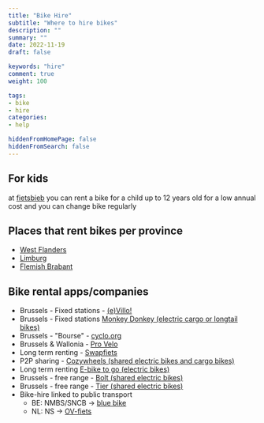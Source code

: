 ```yaml
---
title: "Bike Hire"
subtitle: "Where to hire bikes"
description: ""
summary: ""
date: 2022-11-19
draft: false

keywords: "hire"
comment: true
weight: 100

tags:
- bike
- hire
categories:
- help

hiddenFromHomePage: false
hiddenFromSearch: false
---
```

## For kids

at [fietsbieb](https://www.fietsbieb.be/en/) you can rent a bike for a child up to 12 years old for a low annual cost and you can change bike regularly

## Places that rent bikes per province

- [West Flanders](https://www.westtoer.be/nl/doen/fietsverhuur)
- [Limburg](https://www.visitlimburg.be/nl/wat-te-doen-zoekresultaten?tag=101)
- [Flemish Brabant](https://www.toerismevlaamsbrabant.be/catalogus/fietsverhuur/?theme=Fietsverhuur)

## Bike rental apps/companies

- Brussels - Fixed stations - [(e)Villo!](https://www.villo.be/en/home)
- Brussels - Fixed stations [Monkey Donkey (electric cargo or longtail bikes)](https://monkeydonkey.bike/)
- Brussels - "Bourse" - [cyclo.org](https://www.cyclo.org/en/services/bike-rental)
- Brussels & Wallonia - [Pro Velo](https://www.provelo.org/en/services/citybikes-rental-in-brussels/)
- Long term renting - [Swapfiets](https://swapfiets.be/)
- P2P sharing - [Cozywheels (shared electric bikes and cargo bikes)](https://www.cozywheels.be/)
- Long term renting [E-bike to go (electric bikes)](https://ebiketogo.com/be-en/)
- Brussels - free range - [Bolt (shared electric bikes)](https://bolt.eu/en-be/)
- Brussels - free range - [Tier (shared electric bikes)](https://www.tier.app/en/)
- Bike-hire linked to public transport
  - BE: NMBS/SNCB -> [blue bike](https://www.blue-bike.be/en/fees-and-deductibles)
  - NL: NS -> [OV-fiets](https://www.ns.nl/en/door-to-door/ov-fiets)
  